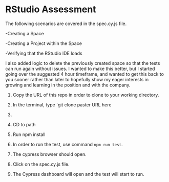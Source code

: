 # RStudio Assessment

The following scenarios are covered in the spec.cy.js file.

-Creating a Space

-Creating a Project within the Space

-Verifying that the RStudio IDE loads


I also added logic to delete the previously created space so that the tests can run again without issues. I wanted to make this better, but I started going over the suggested 4 hour timeframe, and wanted to get this back to you sooner rather than later to hopefully show my eager interests in growing and learning in the position and with the company.

1. Copy the URL of this repo in order to clone to your working directory. 

2. In the terminal, type `git clone paster URL here
3. 
4. CD to path 
 
3. Run npm install

4. In order to run the test, use command `npm run test`. 

5. The cypress browser should open.

6. Click on the spec.cy.js file.

7. The Cypress dashboard will open and the test will start to run.


